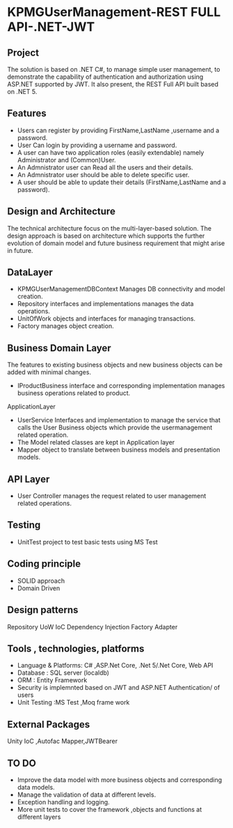# KPMGUserManagement-REST FULL API-.NET-JWT

Project
--
The solution is based on .NET C#, to manage simple user management, to demonstrate the capability of authentication and authorization using ASP.NET supported by JWT. It also present, the REST Full API built based on .NET 5.

Features
--
-    Users can register by providing FirstName,LastName ,username and a password.
-    User Can login by providing a username and password.
-    A user can have two application roles (easily extendable) namely Administrator and  (Common)User.
-    An Admnistrator user can Read all the users and their details.
-    An Admnistrator user should be able to delete  specific user.
-    A user should be able to update their details (FirstName,LastName and a password).


Design and Architecture
--
The technical architecture focus on the multi-layer-based solution.
The design approach is based on architecture which supports the further evolution of domain model and future business requirement that might arise in future.

DataLayer
-
-	KPMGUserManagementDBContext
         Manages DB connectivity and model creation.
-	Repository interfaces and implementations manages the data operations.
-	UnitOfWork objects and interfaces for managing transactions.
-	Factory manages object creation.

Business Domain Layer
-
The features to existing business objects and new business objects can be added with minimal changes.
-	IProductBusiness interface and corresponding implementation manages business operations related to product.

ApplicationLayer

-	UserService Interfaces and implementation to manage the service that calls the User Business objects which provide the usermanagement related operation.
-	The Model related classes are kept in Application layer
-	Mapper object to translate between business models and presentation models.

API Layer
-
-	User Controller manages the request related to user management related operations.


Testing
-
-	UnitTest project to test basic tests using MS Test

Coding principle
-
-	SOLID approach
-	Domain Driven

Design patterns
-
Repository
UoW
IoC Dependency Injection
Factory
Adapter


Tools , technologies, platforms
-
-	Language & Platforms: C# ,ASP.Net Core, .Net 5/.Net Core, Web API
-	Database : SQL server (localdb)
-	ORM : Entity Framework
-   Security is implemnted based on JWT and ASP.NET Authentication/ of users 
-	Unit Testing :MS Test ,Moq frame work
        
External Packages
-
Unity IoC ,Autofac Mapper,JWTBearer

TO DO
-
-	Improve the data model with more business objects and corresponding data models.
-	Manage the validation of data at different levels.
-	Exception handling and logging.
-	More unit tests to cover the framework ,objects and functions at different layers
